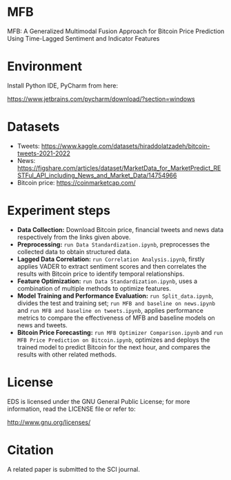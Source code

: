 # MFB
MFB: A Generalized Multimodal Fusion Approach for Bitcoin Price Prediction Using Time-Lagged Sentiment and Indicator Features
# Environment
Install Python IDE, PyCharm from here:

https://www.jetbrains.com/pycharm/download/?section=windows
# Datasets
- Tweets: https://www.kaggle.com/datasets/hiraddolatzadeh/bitcoin-tweets-2021-2022 
- News: https://figshare.com/articles/dataset/MarketData_for_MarketPredict_RESTFul_API_including_News_and_Market_Data/14754966 
- Bitcoin price: https://coinmarketcap.com/
# Experiment steps
- **Data Collection:** Download Bitcoin price, financial tweets and news data respectively from the links given above.
- **Preprocessing:** `run Data Standardization.ipynb`, preprocesses the collected data to obtain structured data.
- **Lagged Data Correlation:** `run Correlation Analysis.ipynb`, firstly applies VADER to extract sentiment scores and then correlates the results with Bitcoin price to identify temporal relationships.
- **Feature Optimization:** `run Data Standardization.ipynb`, uses a combination of multiple methods to optimize features.
- **Model Training and Performance Evaluation:** `run Split_data.ipynb`, divides the test and training set; `run MFB and baseline on news.ipynb` and `run MFB and baseline on tweets.ipynb`, applies performance metrics to compare the effectiveness of MFB and baseline models on news and tweets.
- **Bitcoin Price Forecasting:** `run MFB Optimizer Comparison.ipynb` and `run MFB Price Prediction on Bitcoin.ipynb`, optimizes and deploys the trained model to predict Bitcoin for the next hour, and compares the results with other related methods.
# License
EDS is licensed under the GNU General Public License; for more information, read the LICENSE file or refer to:

http://www.gnu.org/licenses/
# Citation
A related paper is submitted to the SCI journal.
